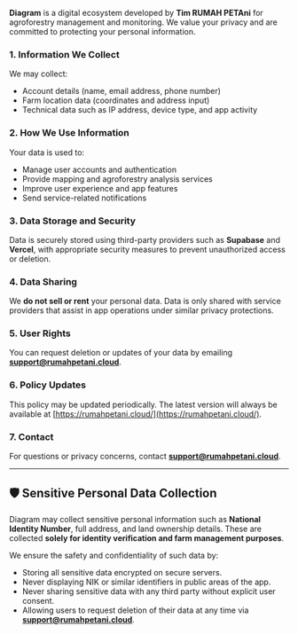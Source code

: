 

**Diagram** is a digital ecosystem developed by **Tim RUMAH PETAni** for agroforestry management and monitoring. We value your privacy and are committed to protecting your personal information.

### 1. Information We Collect
We may collect:
- Account details (name, email address, phone number)
- Farm location data (coordinates and address input)
- Technical data such as IP address, device type, and app activity

### 2. How We Use Information
Your data is used to:
- Manage user accounts and authentication
- Provide mapping and agroforestry analysis services
- Improve user experience and app features
- Send service-related notifications

### 3. Data Storage and Security
Data is securely stored using third-party providers such as **Supabase** and **Vercel**, with appropriate security measures to prevent unauthorized access or deletion.

### 4. Data Sharing
We **do not sell or rent** your personal data. Data is only shared with service providers that assist in app operations under similar privacy protections.

### 5. User Rights
You can request deletion or updates of your data by emailing **support@rumahpetani.cloud**.

### 6. Policy Updates
This policy may be updated periodically. The latest version will always be available at [https://rumahpetani.cloud/](https://rumahpetani.cloud/).

### 7. Contact
For questions or privacy concerns, contact **support@rumahpetani.cloud**.


---


## 🛡️ Sensitive Personal Data Collection

Diagram may collect sensitive personal information such as **National Identity Number**, full address, and land ownership details. These are collected **solely for identity verification and farm management purposes**.

We ensure the safety and confidentiality of such data by:
- Storing all sensitive data encrypted on secure servers.
- Never displaying NIK or similar identifiers in public areas of the app.
- Never sharing sensitive data with any third party without explicit user consent.
- Allowing users to request deletion of their data at any time via **support@rumahpetani.cloud**.